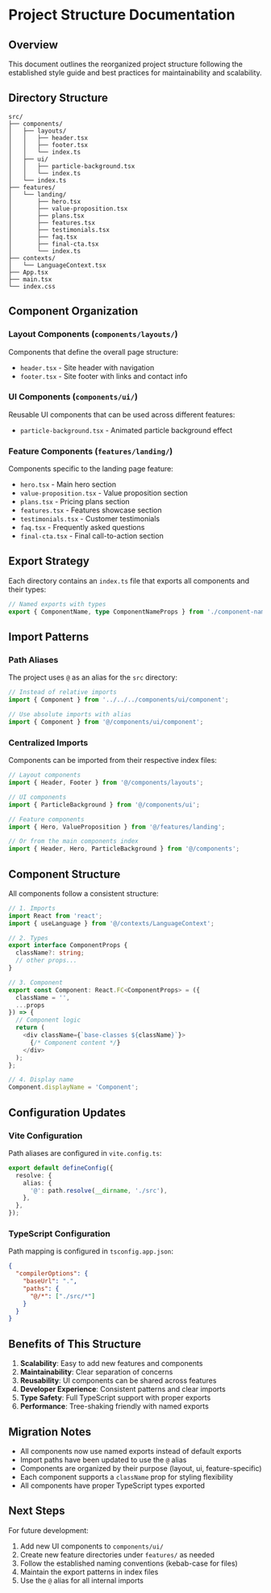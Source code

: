 # Project Structure Documentation

## Overview

This document outlines the reorganized project structure following the established style guide and best practices for maintainability and scalability.

## Directory Structure

```
src/
├── components/
│   ├── layouts/
│   │   ├── header.tsx
│   │   ├── footer.tsx
│   │   └── index.ts
│   ├── ui/
│   │   ├── particle-background.tsx
│   │   └── index.ts
│   └── index.ts
├── features/
│   └── landing/
│       ├── hero.tsx
│       ├── value-proposition.tsx
│       ├── plans.tsx
│       ├── features.tsx
│       ├── testimonials.tsx
│       ├── faq.tsx
│       ├── final-cta.tsx
│       └── index.ts
├── contexts/
│   └── LanguageContext.tsx
├── App.tsx
├── main.tsx
└── index.css
```

## Component Organization

### Layout Components (`components/layouts/`)
Components that define the overall page structure:
- `header.tsx` - Site header with navigation
- `footer.tsx` - Site footer with links and contact info

### UI Components (`components/ui/`)
Reusable UI components that can be used across different features:
- `particle-background.tsx` - Animated particle background effect

### Feature Components (`features/landing/`)
Components specific to the landing page feature:
- `hero.tsx` - Main hero section
- `value-proposition.tsx` - Value proposition section
- `plans.tsx` - Pricing plans section
- `features.tsx` - Features showcase section
- `testimonials.tsx` - Customer testimonials
- `faq.tsx` - Frequently asked questions
- `final-cta.tsx` - Final call-to-action section

## Export Strategy

Each directory contains an `index.ts` file that exports all components and their types:

```typescript
// Named exports with types
export { ComponentName, type ComponentNameProps } from './component-name';
```

## Import Patterns

### Path Aliases
The project uses `@` as an alias for the `src` directory:

```typescript
// Instead of relative imports
import { Component } from '../../../components/ui/component';

// Use absolute imports with alias
import { Component } from '@/components/ui/component';
```

### Centralized Imports
Components can be imported from their respective index files:

```typescript
// Layout components
import { Header, Footer } from '@/components/layouts';

// UI components
import { ParticleBackground } from '@/components/ui';

// Feature components
import { Hero, ValueProposition } from '@/features/landing';

// Or from the main components index
import { Header, Hero, ParticleBackground } from '@/components';
```

## Component Structure

All components follow a consistent structure:

```typescript
// 1. Imports
import React from 'react';
import { useLanguage } from '@/contexts/LanguageContext';

// 2. Types
export interface ComponentProps {
  className?: string;
  // other props...
}

// 3. Component
export const Component: React.FC<ComponentProps> = ({ 
  className = '',
  ...props 
}) => {
  // Component logic
  return (
    <div className={`base-classes ${className}`}>
      {/* Component content */}
    </div>
  );
};

// 4. Display name
Component.displayName = 'Component';
```

## Configuration Updates

### Vite Configuration
Path aliases are configured in `vite.config.ts`:

```typescript
export default defineConfig({
  resolve: {
    alias: {
      '@': path.resolve(__dirname, './src'),
    },
  },
});
```

### TypeScript Configuration
Path mapping is configured in `tsconfig.app.json`:

```json
{
  "compilerOptions": {
    "baseUrl": ".",
    "paths": {
      "@/*": ["./src/*"]
    }
  }
}
```

## Benefits of This Structure

1. **Scalability**: Easy to add new features and components
2. **Maintainability**: Clear separation of concerns
3. **Reusability**: UI components can be shared across features
4. **Developer Experience**: Consistent patterns and clear imports
5. **Type Safety**: Full TypeScript support with proper exports
6. **Performance**: Tree-shaking friendly with named exports

## Migration Notes

- All components now use named exports instead of default exports
- Import paths have been updated to use the `@` alias
- Components are organized by their purpose (layout, ui, feature-specific)
- Each component supports a `className` prop for styling flexibility
- All components have proper TypeScript types exported

## Next Steps

For future development:
1. Add new UI components to `components/ui/`
2. Create new feature directories under `features/` as needed
3. Follow the established naming conventions (kebab-case for files)
4. Maintain the export patterns in index files
5. Use the `@` alias for all internal imports